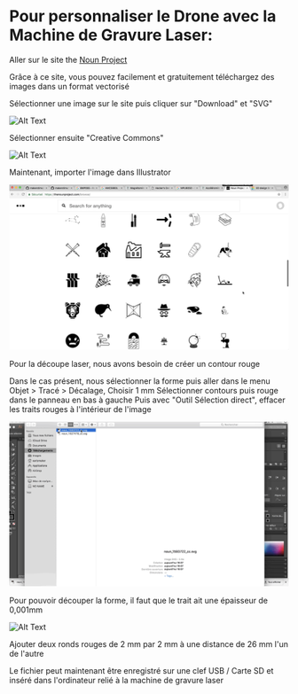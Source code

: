 # **Pour personnaliser le Drone avec la Machine de Gravure Laser:**

Aller sur le site the [Noun Project](https://thenounproject.com)

Grâce à ce site, vous pouvez facilement et gratuitement téléchargez des images dans un format vectorisé

Sélectionner une image sur le site puis cliquer sur "Download" et "SVG"

![Alt Text](Gifs3/01.gif)

Sélectionner ensuite "Creative Commons"

![Alt Text](Gifs3/02.gif)

Maintenant, importer l'image dans Illustrator

![Alt Text](Gifs3/03.gif)

Pour la découpe laser, nous avons besoin de créer un contour rouge

Dans le cas présent, nous sélectionner la forme puis aller dans le menu Objet > Tracé > Décalage,
Choisir 1 mm
Sélectionner contours puis rouge dans le panneau en bas à gauche
Puis avec "Outil Sélection direct", effacer les traits rouges à l'intérieur de l'image

![Alt Text](Gifs3/04.gif)

Pour pouvoir découper la forme, il faut que le trait ait une épaisseur de 0,001mm

![Alt Text](Gifs3/05.gif)

Ajouter deux ronds rouges de 2 mm par 2 mm à une distance de 26 mm l'un de l'autre

Le fichier peut maintenant être enregistré sur une clef USB / Carte SD et inséré dans l'ordinateur relié à la machine de gravure laser
